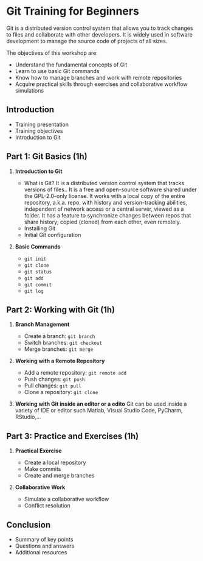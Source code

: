 # Git Training for Beginners

Git is a distributed version control system that allows you to track changes to files and collaborate with other developers. It is widely used in software development to manage the source code of projects of all sizes.

The objectives of this workshop are:
- Understand the fundamental concepts of Git
- Learn to use basic Git commands
- Know how to manage branches and work with remote repositories
- Acquire practical skills through exercises and collaborative workflow simulations

## Introduction
- Training presentation
- Training objectives
- Introduction to Git

## Part 1: Git Basics (1h)
1. **Introduction to Git**
    - What is Git?
       It is a distributed version control system that tracks versions of files.. It is a free and open-source software shared under the GPL-2.0-only license.
      It works with a local copy of the entire repository, a.k.a. repo, with history and version-tracking abilities, independent of network access or a central server, viewed as a folder.
      It has a feature to synchronize changes between repos that share history; copied (cloned) from each other, even remotely.
    - Installing Git
    - Initial Git configuration

2. **Basic Commands**
    - `git init`
    - `git clone`
    - `git status`
    - `git add`
    - `git commit`
    - `git log`

## Part 2: Working with Git (1h)
1. **Branch Management**
    - Create a branch: `git branch`
    - Switch branches: `git checkout`
    - Merge branches: `git merge`

2. **Working with a Remote Repository**
    - Add a remote repository: `git remote add`
    - Push changes: `git push`
    - Pull changes: `git pull`
    - Clone a repository: `git clone`
3. **Working with Git inside an editor or a edito**
   Git can be used inside a variety of IDE or editor such Matlab, Visual Studio Code, PyCharm, RStudio,...

## Part 3: Practice and Exercises (1h)
1. **Practical Exercise**
    - Create a local repository
    - Make commits
    - Create and merge branches

2. **Collaborative Work**
    - Simulate a collaborative workflow
    - Conflict resolution

## Conclusion
- Summary of key points
- Questions and answers
- Additional resources
